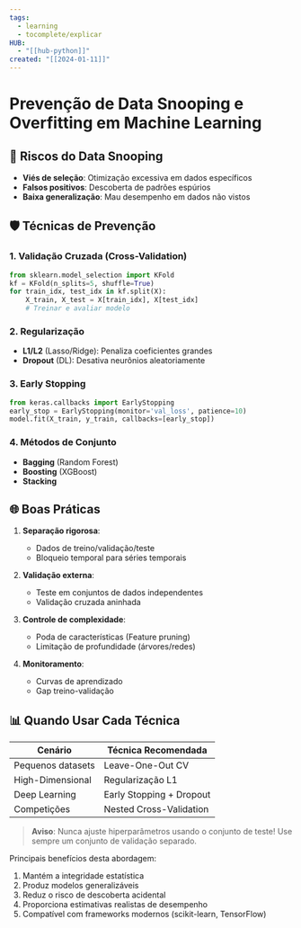 ```yaml
---
tags:
  - learning
  - tocomplete/explicar
HUB:
  - "[[hub-python]]"
created: "[[2024-01-11]]"
---
```


# Prevenção de Data Snooping e Overfitting em Machine Learning

## 🚨 Riscos do Data Snooping
- **Viés de seleção**: Otimização excessiva em dados específicos
- **Falsos positivos**: Descoberta de padrões espúrios
- **Baixa generalização**: Mau desempenho em dados não vistos

## 🛡️ Técnicas de Prevenção

### 1. Validação Cruzada (Cross-Validation)
```python
from sklearn.model_selection import KFold
kf = KFold(n_splits=5, shuffle=True)
for train_idx, test_idx in kf.split(X):
    X_train, X_test = X[train_idx], X[test_idx]
    # Treinar e avaliar modelo
```

### 2. Regularização
- **L1/L2** (Lasso/Ridge): Penaliza coeficientes grandes
- **Dropout** (DL): Desativa neurônios aleatoriamente

### 3. Early Stopping
```python
from keras.callbacks import EarlyStopping
early_stop = EarlyStopping(monitor='val_loss', patience=10)
model.fit(X_train, y_train, callbacks=[early_stop])
```

### 4. Métodos de Conjunto
- **Bagging** (Random Forest)
- **Boosting** (XGBoost)
- **Stacking**

## 🌐 Boas Práticas
1. **Separação rigorosa**:
   - Dados de treino/validação/teste
   - Bloqueio temporal para séries temporais

2. **Validação externa**:
   - Teste em conjuntos de dados independentes
   - Validação cruzada aninhada

3. **Controle de complexidade**:
   - Poda de características (Feature pruning)
   - Limitação de profundidade (árvores/redes)

4. **Monitoramento**:
   - Curvas de aprendizado
   - Gap treino-validação

## 📊 Quando Usar Cada Técnica
| Cenário               | Técnica Recomendada       |
|-----------------------|---------------------------|
| Pequenos datasets     | Leave-One-Out CV          |
| High-Dimensional      | Regularização L1          |
| Deep Learning        | Early Stopping + Dropout  |
| Competições          | Nested Cross-Validation   |

> **Aviso**: Nunca ajuste hiperparâmetros usando o conjunto de teste! Use sempre um conjunto de validação separado.


Principais benefícios desta abordagem:
1. Mantém a integridade estatística
2. Produz modelos generalizáveis
3. Reduz o risco de descoberta acidental
4. Proporciona estimativas realistas de desempenho
5. Compatível com frameworks modernos (scikit-learn, TensorFlow)